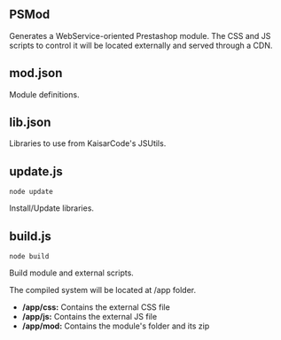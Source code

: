 ## PSMod
Generates a WebService-oriented Prestashop module.
The CSS and JS scripts to control it will be located externally and served through a CDN.

## mod.json
Module definitions.

## lib.json
Libraries to use from KaisarCode's JSUtils.

## update.js
```node update```

Install/Update libraries.

## build.js
```node build```

Build module and external scripts.

The compiled system will be located at /app folder.
- **/app/css:** Contains the external CSS file
- **/app/js:** Contains the external JS file
- **/app/mod:** Contains the module's folder and its zip